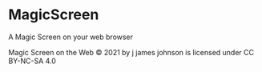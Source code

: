 # MagicScreen
A Magic Screen on your web browser

Magic Screen on the Web © 2021 by j james johnson is licensed under CC BY-NC-SA 4.0
